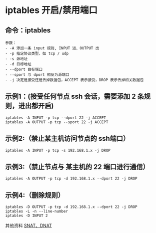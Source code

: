 # iptables 开启/禁用端口


## 命令：iptables

```
参数：
- -A 添加一条 input 规则, INPUT 进、OUTPUT 出
- -p 指定协议类型，如 tcp / udp
- -s 源地址
- -d 目标地址
- --dport 目标端口
- --sport 与 dport 相反为源端口 
- -j 决定是接受还是丢掉数据包，ACCEPT 表示接受，DROP 表示丢掉相关数据包
```

## 示例1：(接受任何节点 ssh 会话，需要添加 2 条规则，进出都开启)

```
iptables -A INPUT -p tcp --dport 22 -j ACCEPT
iptables -A OUTPUT -p tcp --sport 22 -j ACCEPT
```

## 示例2:（禁止某主机访问节点的 ssh端口）

```
iptables -A INPUT -p tcp -s 192.168.1.x -j DROP
```

## 示例3:（禁止节点与 某主机的 22 端口进行通信）

```
iptables -A OUTPUT -p tcp -d 192.168.1.x --dport 22 -j DROP
```

## 示例4:（删除规则）

```
iptables -D OUTPUT -p tcp -d 192.168.1.x --dport 22 -j DROP
iptables -L -n --line-number
iptables -D INPUT 2
```

其他资料 [SNAT、DNAT](https://gist.github.com/tomasinouk/eec152019311b09905cd)
